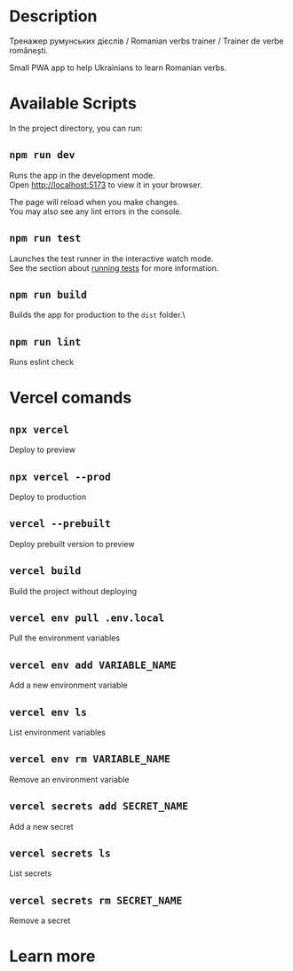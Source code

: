 # Description

Тренажер румунських дієслів / Romanian verbs trainer / Trainer de verbe românești.

Small PWA app to help Ukrainians to learn Romanian verbs.

# Available Scripts

In the project directory, you can run:

## `npm run dev`

Runs the app in the development mode.\
Open [http://localhost:5173](http://localhost:5173) to view it in your browser.

The page will reload when you make changes.\
You may also see any lint errors in the console.

## `npm run test`

Launches the test runner in the interactive watch mode.\
See the section about [running tests](https://facebook.github.io/create-react-app/docs/running-tests) for more information.

## `npm run build`

Builds the app for production to the `dist` folder.\

## `npm run lint`

Runs eslint check

# Vercel comands

## `npx vercel`

Deploy to preview

## `npx vercel --prod`

Deploy to production

## `vercel --prebuilt`

Deploy prebuilt version to preview

## `vercel build`

Build the project without deploying

## `vercel env pull .env.local`

Pull the environment variables

## `vercel env add VARIABLE_NAME`

Add a new environment variable

## `vercel env ls`

List environment variables

## `vercel env rm VARIABLE_NAME`

Remove an environment variable

## `vercel secrets add SECRET_NAME`

Add a new secret

## `vercel secrets ls`

List secrets

## `vercel secrets rm SECRET_NAME`

Remove a secret

# Learn more
